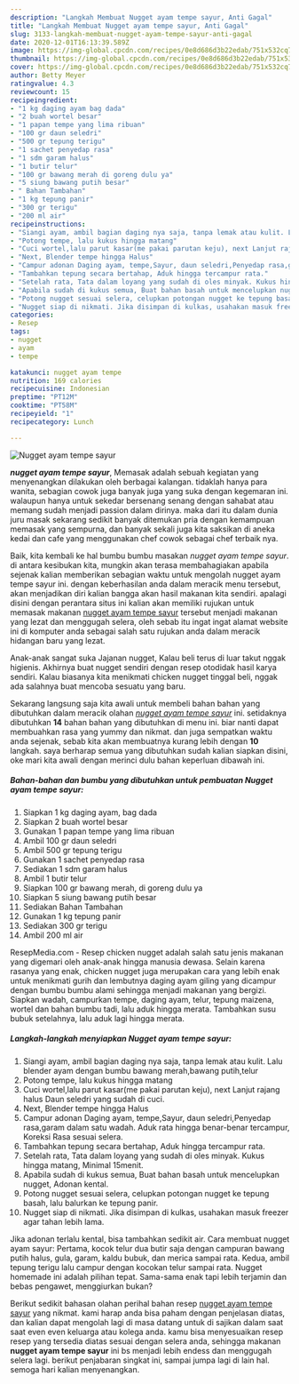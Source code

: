 ```yaml
---
description: "Langkah Membuat Nugget ayam tempe sayur, Anti Gagal"
title: "Langkah Membuat Nugget ayam tempe sayur, Anti Gagal"
slug: 3133-langkah-membuat-nugget-ayam-tempe-sayur-anti-gagal
date: 2020-12-01T16:13:39.589Z
image: https://img-global.cpcdn.com/recipes/0e8d686d3b22edab/751x532cq70/nugget-ayam-tempe-sayur-foto-resep-utama.jpg
thumbnail: https://img-global.cpcdn.com/recipes/0e8d686d3b22edab/751x532cq70/nugget-ayam-tempe-sayur-foto-resep-utama.jpg
cover: https://img-global.cpcdn.com/recipes/0e8d686d3b22edab/751x532cq70/nugget-ayam-tempe-sayur-foto-resep-utama.jpg
author: Betty Meyer
ratingvalue: 4.3
reviewcount: 15
recipeingredient:
- "1 kg daging ayam bag dada"
- "2 buah wortel besar"
- "1 papan tempe yang lima ribuan"
- "100 gr daun seledri"
- "500 gr tepung terigu"
- "1 sachet penyedap rasa"
- "1 sdm garam halus"
- "1 butir telur"
- "100 gr bawang merah di goreng dulu ya"
- "5 siung bawang putih besar"
- " Bahan Tambahan"
- "1 kg tepung panir"
- "300 gr terigu"
- "200 ml air"
recipeinstructions:
- "Siangi ayam, ambil bagian daging nya saja, tanpa lemak atau kulit. Lalu blender ayam dengan bumbu bawang merah,bawang putih,telur"
- "Potong tempe, lalu kukus hingga matang"
- "Cuci wortel,lalu parut kasar(me pakai parutan keju), next Lanjut rajang halus Daun seledri yang sudah di cuci."
- "Next, Blender tempe hingga Halus"
- "Campur adonan Daging ayam, tempe,Sayur, daun seledri,Penyedap rasa,garam dalam satu wadah. Aduk rata hingga benar-benar tercampur, Koreksi Rasa sesuai selera."
- "Tambahkan tepung secara bertahap, Aduk hingga tercampur rata."
- "Setelah rata, Tata dalam loyang yang sudah di oles minyak. Kukus hingga matang, Minimal 15menit."
- "Apabila sudah di kukus semua, Buat bahan basah untuk mencelupkan nugget, Adonan kental."
- "Potong nugget sesuai selera, celupkan potongan nugget ke tepung basah, lalu balurkan ke tepung panir."
- "Nugget siap di nikmati. Jika disimpan di kulkas, usahakan masuk freezer agar tahan lebih lama."
categories:
- Resep
tags:
- nugget
- ayam
- tempe

katakunci: nugget ayam tempe 
nutrition: 169 calories
recipecuisine: Indonesian
preptime: "PT12M"
cooktime: "PT58M"
recipeyield: "1"
recipecategory: Lunch

---
```



![Nugget ayam tempe sayur](https://img-global.cpcdn.com/recipes/0e8d686d3b22edab/751x532cq70/nugget-ayam-tempe-sayur-foto-resep-utama.jpg)

<b><i>nugget ayam tempe sayur</i></b>, Memasak adalah sebuah kegiatan yang menyenangkan dilakukan oleh berbagai kalangan. tidaklah hanya para wanita, sebagian cowok juga banyak juga yang suka dengan kegemaran ini. walaupun hanya untuk sekedar bersenang senang dengan sahabat atau memang sudah menjadi passion dalam dirinya. maka dari itu dalam dunia juru masak sekarang sedikit banyak ditemukan pria dengan kemampuan memasak yang sempurna, dan banyak sekali juga kita saksikan di aneka kedai dan cafe yang menggunakan chef cowok sebagai chef terbaik nya.

Baik, kita kembali ke hal bumbu bumbu masakan <i>nugget ayam tempe sayur</i>. di antara kesibukan kita, mungkin akan terasa membahagiakan apabila sejenak kalian memberikan sebagian waktu untuk mengolah nugget ayam tempe sayur ini. dengan keberhasilan anda dalam meracik menu tersebut, akan menjadikan diri kalian bangga akan hasil makanan kita sendiri. apalagi disini dengan perantara situs ini kalian akan memiliki rujukan untuk memasak makanan <u>nugget ayam tempe sayur</u> tersebut menjadi makanan yang lezat dan menggugah selera, oleh sebab itu ingat ingat alamat website ini di komputer anda sebagai salah satu rujukan anda dalam meracik hidangan baru yang lezat.

Anak-anak sangat suka Jajanan nugget, Kalau beli terus di luar takut nggak higienis. Akhirnya buat nugget sendiri dengan resep otodidak hasil karya sendiri. Kalau biasanya kita menikmati chicken nugget tinggal beli, nggak ada salahnya buat mencoba sesuatu yang baru.


Sekarang langsung saja kita awali untuk membeli bahan bahan yang dibutuhkan dalam meracik olahan <u><i>nugget ayam tempe sayur</i></u> ini. setidaknya dibutuhkan <b>14</b> bahan bahan yang dibutuhkan di menu ini. biar nanti dapat membuahkan rasa yang yummy dan nikmat. dan juga sempatkan waktu anda sejenak, sebab kita akan membuatnya kurang lebih dengan <b>10</b> langkah. saya berharap semua yang dibutuhkan sudah kalian siapkan disini, oke mari kita awali dengan merinci dulu bahan keperluan dibawah ini.

<!--inarticleads1-->

##### Bahan-bahan dan bumbu yang dibutuhkan untuk pembuatan Nugget ayam tempe sayur:

1. Siapkan 1 kg daging ayam, bag dada
1. Siapkan 2 buah wortel besar
1. Gunakan 1 papan tempe yang lima ribuan
1. Ambil 100 gr daun seledri
1. Ambil 500 gr tepung terigu
1. Gunakan 1 sachet penyedap rasa
1. Sediakan 1 sdm garam halus
1. Ambil 1 butir telur
1. Siapkan 100 gr bawang merah, di goreng dulu ya
1. Siapkan 5 siung bawang putih besar
1. Sediakan  Bahan Tambahan
1. Gunakan 1 kg tepung panir
1. Sediakan 300 gr terigu
1. Ambil 200 ml air


ResepMedia.com - Resep chicken nugget adalah salah satu jenis makanan yang digemari oleh anak-anak hingga manusia dewasa. Selain karena rasanya yang enak, chicken nugget juga merupakan cara yang lebih enak untuk menikmati gurih dan lembutnya daging ayam giling yang dicampur dengan bumbu bumbu alami sehingga menjadi makanan yang bergizi. Siapkan wadah, campurkan tempe, daging ayam, telur, tepung maizena, wortel dan bahan bumbu tadi, lalu aduk hingga merata. Tambahkan susu bubuk setelahnya, lalu aduk lagi hingga merata. 

<!--inarticleads2-->

##### Langkah-langkah menyiapkan Nugget ayam tempe sayur:

1. Siangi ayam, ambil bagian daging nya saja, tanpa lemak atau kulit. Lalu blender ayam dengan bumbu bawang merah,bawang putih,telur
1. Potong tempe, lalu kukus hingga matang
1. Cuci wortel,lalu parut kasar(me pakai parutan keju), next Lanjut rajang halus Daun seledri yang sudah di cuci.
1. Next, Blender tempe hingga Halus
1. Campur adonan Daging ayam, tempe,Sayur, daun seledri,Penyedap rasa,garam dalam satu wadah. Aduk rata hingga benar-benar tercampur, Koreksi Rasa sesuai selera.
1. Tambahkan tepung secara bertahap, Aduk hingga tercampur rata.
1. Setelah rata, Tata dalam loyang yang sudah di oles minyak. Kukus hingga matang, Minimal 15menit.
1. Apabila sudah di kukus semua, Buat bahan basah untuk mencelupkan nugget, Adonan kental.
1. Potong nugget sesuai selera, celupkan potongan nugget ke tepung basah, lalu balurkan ke tepung panir.
1. Nugget siap di nikmati. Jika disimpan di kulkas, usahakan masuk freezer agar tahan lebih lama.


Jika adonan terlalu kental, bisa tambahkan sedikit air. Cara membuat nugget ayam sayur: Pertama, kocok telur dua butir saja dengan campuran bawang putih halus, gula, garam, kaldu bubuk, dan merica sampai rata. Kedua, ambil tepung terigu lalu campur dengan kocokan telur sampai rata. Nugget homemade ini adalah pilihan tepat. Sama-sama enak tapi lebih terjamin dan bebas pengawet, menggiurkan bukan? 

Berikut sedikit bahasan olahan perihal bahan resep <u>nugget ayam tempe sayur</u> yang nikmat. kami harap anda bisa paham dengan penjelasan diatas, dan kalian dapat mengolah lagi di masa datang untuk di sajikan dalam saat saat even even keluarga atau kolega anda. kamu bisa menyesuaikan resep resep yang tersedia diatas sesuai dengan selera anda, sehingga makanan <b>nugget ayam tempe sayur</b> ini bs menjadi lebih endess dan menggugah selera lagi. berikut penjabaran singkat ini, sampai jumpa lagi di lain hal. semoga hari kalian menyenangkan.
